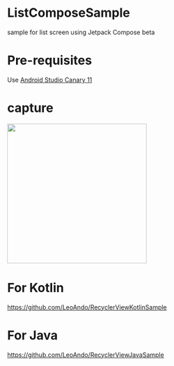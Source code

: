 # ListComposeSample
sample for list screen using Jetpack Compose beta

# Pre-requisites
Use [Android Studio Canary 11](https://developer.android.com/studio/preview?hl=ja)


# capture
<img src="https://user-images.githubusercontent.com/16476224/111908960-92f61a00-8a9e-11eb-85ff-6ce13a9011eb.gif" width=320 />

# For Kotlin
https://github.com/LeoAndo/RecyclerViewKotlinSample

# For Java
https://github.com/LeoAndo/RecyclerViewJavaSample
